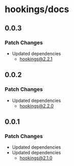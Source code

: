 # hookings/docs

## 0.0.3

### Patch Changes

- Updated dependencies
  - hookings@2.2.1

## 0.0.2

### Patch Changes

- Updated dependencies
  - hookings@2.2.0

## 0.0.1

### Patch Changes

- Updated dependencies
- Updated dependencies
  - hookings@2.1.0
